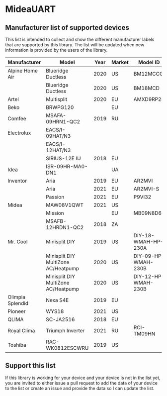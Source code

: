 # MideaUART

## Manufacturer list of supported devices

This list is intended to collect and show the different manufacturer labels that are supported by this library. The list will be updated when new information is provided by the users of the library.

|Manufacturer|Model|Year|Market|Model ID|
|---|---|---|---|---|
|Alpine Home Air|Blueridge Ductless|2020|US|BM12MCCG|
||Blueridge Ductless|2020|US|BM18MCD|
|Artel|Multisplit|2020|EU|AMXD9RP24|
|Beko|BRWPG120||EU|
|Comfee|MSAFA-09HRN1-QC2|2019|RU||
|Electrolux|EACS/I-09HAT/N3||||
||EACS/I-12HAT/N3||||
||SIRIUS-12E IU|2018|EU|
|Idea|ISR-09HR-MA0-DN1||UA||
|Inventor|Aria|2019|EU|AR2MVI|
||Aria|2021|EU|AR2MVI-S|
||Passion|2021|EU|P9VI32|
|Midea|MAW08V1QWT|2021|US||
||Mission||EU|MB09N8D6|
||MSAFB-12HRDN1-QC2|2018|ZA||
|Mr. Cool|Minisplit DIY|2019|US|DIY-18-WMAH-HP-230A|
||Minisplit DIY MultiZone AC/Heatpump|2020|US|DIY-09-HP-WMAH-230B|
||Minisplit DIY MultiZone AC/Heatpump|2020|US|DIY-12-HP-WMAH-230B|
|Olimpia Splendid|Nexa S4E|2019|EU||
|Pioneer|WYS18|2021|US||
|QLIMA|SC-JA2516|2018|EU||
|Royal Clima|Triumph Inverter|2021|RU|RCI-TM09HN|
|Toshiba|RAC-WK0812ESCWRU|2019|US||

## Support this list

If this library is working for your device and your device is not in the list yet, you are invited to either issue a pull request to add the data of your device to the list or create an issue and provide the data so I can update the list.